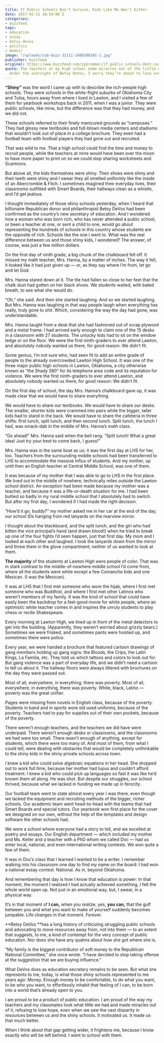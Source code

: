 ```yaml
---
title: If Public Schools Don’t Survive, Kids Like Me Won’t Either
date: 2017-02-21 18:54:00 Z
categories:
- buzzfeed
tags:
- education
- essay
- betsy devos
- politics
- memoir
image: "/uploads/sub-buzz-31111-1486580391-1.jpg"
publisher: buzzfeed
original: https://www.buzzfeed.com/jpbrammer/if-public-schools-dont-survive-kids-like-me-wont-either?utm_term=.meb9BRgpe5#.tnaXARJBnG
quote: The teachers at my high school made miracles out of the little money we had.
  Under the oversight of Betsy DeVos, I worry they’re about to lose even that.
---
```


**“Shiny”** was the word I came up with to describe the rich-people high schools. They were schools in the white-flight suburbs of Oklahoma City and Tulsa, hours away from where I lived in Lawton, and I visited a few of them for yearbook workshops back in 2011, when I was a junior. They were public schools, like mine, but the difference was that they had money, and we did not.

These schools referred to their finely manicured grounds as “campuses.” They had glossy new textbooks and full-blown media centers and stadiums that wouldn’t look out of place in a college brochure. They even had a football team with football players they had gone out and recruited.

That was wild to me. That a high school could find the time and money to recruit people, while the teachers at mine would have been over the moon to have more paper to print on so we could stop sharing worksheets and Scantrons.

But above all, the kids themselves were shiny. Their shoes were shiny and their teeth were shiny and I swear they all smelled uniformly like the inside of an Abercrombie & Fitch. I sometimes imagined their everyday lives, their classrooms outfitted with Smart Boards, their hallways clean as a whistle, and I’d get jealous.

I thought immediately of those shiny schools yesterday, when I heard that billionaire Republican donor and philanthropist Betsy DeVos had been confirmed as the country’s new secretary of education. And I wondered how a woman who was born rich, who has never attended a public school, or been a teacher at one, or sent a child to one, would go about representing the hundreds of schools in this country whose students are the opposite of rich. Schools like the one I went to.
What was the real difference between us and those shiny kids, I wondered? The answer, of course, was just a few million dollars.

On the first day of ninth grade, a big chunk of the chalkboard fell off. It missed my math teacher, Mrs. Hanna, by a matter of inches. The way it fell, it looked like it had just given up — or, as they say where I’m from, let go and let God. 

Mrs. Hanna stared down at it. The tile had fallen so close to her feet that the chalk dust had gotten on her black shoes. We students waited, with bated breath, to see what she would do.

“Oh,” she said. And then she started laughing. And so we started laughing. But Mrs. Hanna was laughing in that way people laugh when everything has really, truly gone to shit. Which, considering the way the day had gone, was understandable.

Mrs. Hanna taught from a desk that she had fashioned out of scrap plywood and a metal frame. I had arrived early enough to claim one of the 15 desks in a classroom with 27 students. The unlucky kids had to sit on the window ledge or on the floor.
We were the first ninth-graders to ever attend Lawton, and absolutely nobody wanted us there, for good reason: We didn’t fit.

Some genius, I’m not sure who, had seen fit to add an entire grade of people to the already overcrowded Lawton High School. It was one of the three major public high schools in Lawton, Oklahoma, a city otherwise known as “the Shady 580” for its telephone area code and its reputation for violence. We were the first ninth-graders to ever attend Lawton, and absolutely nobody wanted us there, for good reason: We didn’t fit.

On the first day of school, the day Mrs. Hanna’s chalkboard gave up, it was made clear that we would have to share everything. 

We would have to share our textbooks. We would have to share our desks. The smaller, shorter kids were crammed into pairs while the bigger, taller kids had to stand in the back. We would have to share the cafeteria in three shifts: first lunch, split lunch, and then second lunch. Split lunch, the lunch I had, was smack-dab in the middle of Mrs. Hanna’s math class.

“Go ahead!” Mrs. Hanna said when the bell rang. “Split lunch! What a great idea! Just try your best to come back, I guess!”

Mrs. Hanna was in the same boat as us; it was the first day at LHS for her, too. Teachers from the surrounding middle schools had been transferred to LHS to accommodate the massive influx of students. And my mother, up until then an English teacher at Central Middle School, was one of them.

It was because of my mother that I was able to go to LHS in the first place. We lived out in the middle of nowhere, technically miles outside the Lawton school district. An exception had been made because my mother was a teacher, and because it was a life-or-death situation for me. I had been bullied so badly in my rural middle school that I absolutely had to switch. But after my first day, I wondered if I had made the right decision.

“How’d it go, buddy?” my mother asked me in her car at the end of the day, our school IDs hanging from red lanyards on the rearview mirror.

I thought about the blackboard, and the split lunch, and the girl who had bitten the vice principal’s hand (and drawn blood!) when he tried to break up one of the four fights I’d seen happen, just that first day. My mom and I looked at each other and laughed. I took the lanyards down from the mirror and threw them in the glove compartment; neither of us wanted to look at them.

**The majority** of the students at Lawton High were people of color. That was in stark contrast to the middle-of-nowhere middle school I’d come from, where all the students were white except a few Comanche kids and one Mexican. (I was the Mexican). 

It was at LHS that I first met someone who wore the hijab, where I first met someone who was Buddhist, and where I first met other Latinos who weren’t members of my family. It was the kind of school that could have easily been the backdrop for a feel-good movie for white people, where an optimistic white teacher comes in and inspires the unruly students to play chess or recite Shakespeare.

Every morning at Lawton High, we lined up in front of the metal detectors to get into the building. (Apparently, they weren’t worried about grizzly bears.) Sometimes we were frisked, and sometimes pants were hoisted up, and sometimes there were police. 

Every year, we were handed a brochure that featured cartoon drawings of gang members holding up gang signs: the Bloods, the Crips, the Latin Kings, La Familia, etc. They told us which tattoos and colors to look out for. But gang violence was a part of everyday life, and we didn’t need a cartoon to tell us about it. The hallway floors were always littered with brochures on the day they were passed out.

Most of all, everywhere, in everything, there was poverty.
Most of all, everywhere, in everything, there was poverty. White, black, Latino — poverty was the great unifier. 

Pages were missing from novels in English class, because of the poverty. Students in band and in sports wore old used uniforms, because of the poverty. Teachers had to pay for supplies out of their own pockets, because of the poverty.

There weren’t enough teachers, and the teachers we did have were underpaid. There weren’t enough desks or classrooms, and the classrooms we had were too small. There wasn’t enough of anything, except for students, which there were too many of. And most of them, from what I could tell, were dealing with obstacles that would be completely unthinkable to the shiny kids in the shiny private schools across town.

I knew a kid who could solve algebraic equations in her head. She dropped out to work full time, because her mother had lupus and couldn’t afford treatment. I knew a kid who could pick up languages so fast it was like he’d known them all along. He was shot. But despite our struggles, our school thrived, because what we lacked in funding we made up in ferocity.

Our football team went to state almost every year I was there, even though we lacked the equipment and recruiting methods of the bigger, richer schools. Our academic team went head-to-head with the teams that had Smart Boards and special tutors. Our yearbook won first place for the cover we designed on our own, without the help of the templates and design software the other schools had.

We were a school where everyone had a story to tell, and we excelled at poetry and essays. Our English department — which included my mother and Ms. Keller and a teacher with a PhD whom we called Doc — had us enter local, national, and even international writing contests. We won quite a few of them.

It was in Doc’s class that I learned I wanted to be a writer. I remember walking into his classroom one day to find my name on the board: I had won a national essay contest. National. As in, beyond Oklahoma. 

And remembering that day is how I know that education is power: In that moment, the moment I realized I had actually achieved something, I felt the whole world open up. Not just in an emotional way, but, I swear, in a physical way.

It’s in that moment of **I can,** when you realize, yes, **you can,** that the gulf between you and what you want to make of yourself suddenly becomes jumpable. Life changes in that moment. Forever.

**Betsy DeVos **has a long history of criticizing struggling public schools and advocating to move resources away from, not into them — to an extent that suggests, to me, a kind of contempt for the very concept of public education. Nor does she have any qualms about how she got where she is. 

“My family is the biggest contributor of soft money to the Republican National Committee,” she once wrote. “I have decided to stop taking offense at the suggestion that we are buying influence.”

What DeVos does as education secretary remains to be seen. But what she represents to me, today, is what those shiny schools represented to me years ago: Money. Enough money to be comfortable, to do what you want, to be who you want, to effortlessly inhabit that feeling of I can, to be born into a world that’s already open to you.

I am proud to be a product of public education. I am proud of the way my teachers and my classmates took what little we had and made miracles out of it, refusing to lose hope, even when we saw the vast disparity in resources between us and the shiny schools. It motivated us. It made us that much better.

When I think about that gap getting wider, it frightens me, because I know exactly who will be left behind. I went to school with them.
